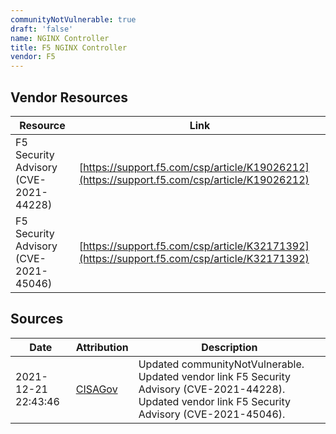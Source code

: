 ```yaml
---
communityNotVulnerable: true
draft: 'false'
name: NGINX Controller
title: F5 NGINX Controller
vendor: F5
---
```


## Vendor Resources
| Resource | Link |
| --- | --- |
| F5 Security Advisory (CVE-2021-44228) | [https://support.f5.com/csp/article/K19026212](https://support.f5.com/csp/article/K19026212) |
| F5 Security Advisory (CVE-2021-45046) | [https://support.f5.com/csp/article/K32171392](https://support.f5.com/csp/article/K32171392) |



## Sources
| Date | Attribution | Description |
| --- | --- | --- |
| 2021-12-21 22:43:46 | [CISAGov](https://raw.githubusercontent.com/cisagov/log4j-affected-db/develop/README.md) | Updated communityNotVulnerable. Updated vendor link F5 Security Advisory (CVE-2021-44228). Updated vendor link F5 Security Advisory (CVE-2021-45046).  |
